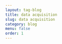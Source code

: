 ```yaml
---
layout: tag-blog
title: data acquisition
slug: data acquisition
category: blog
menu: false
order: 1
---
```

